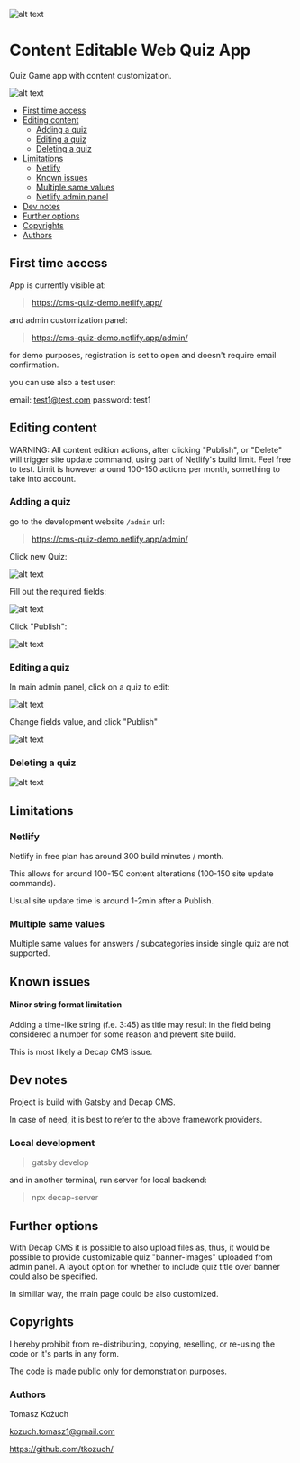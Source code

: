 ![alt text](src/images/logo-quizzes-font-honk--smaller.png)

# <div id='s1' />Content Editable Web Quiz App

Quiz Game app with content customization.

![alt text](docs/preview.png)

- [First time access](#s1-1)
- [Editing content](#s1-2)
  - [Adding a quiz](#s1-2-1)
  - [Editing a quiz](#s1-2-2)
  - [Deleting a quiz](#s1-2-3)
- [Limitations](#s1-3)
  - [Netlify](#s1-3-1)
  - [Known issues](#s1-3-2)
  - [Multiple same values](#s1-3-3)
  - [Netlify admin panel](#s1-3-4)
- [Dev notes](#s1-4)
- [Further options](#s1-5)
- [Copyrights](#s1-6)
- [Authors](#s1-6)

## <div id='s1-1' />First time access

App is currently visible at:

> https://cms-quiz-demo.netlify.app/

and admin customization panel:

> https://cms-quiz-demo.netlify.app/admin/

for demo purposes, registration is set to open and doesn't require email confirmation.

you can use also a test user:

email: test1@test.com
password: test1

## <div id='s1-2' />Editing content

WARNING: All content edition actions, after clicking "Publish", or "Delete" will trigger site update command, using part of Netlify's build limit. Feel free to test. Limit is however around 100-150 actions per month, something to take into account.

### <div id='s1-2-1' />Adding a quiz

go to the development website `/admin` url:

> https://cms-quiz-demo.netlify.app/admin/

Click new Quiz:

![alt text](docs/image.png)

Fill out the required fields:

![alt text](docs/image-1.png)

Click "Publish":

![alt text](docs/image-2.png)

### <div id='s1-2-2' />Editing a quiz

In main admin panel, click on a quiz to edit:

![alt text](docs/image-3.png)

Change fields value, and click "Publish"

![alt text](docs/image-2.png)

### <div id='s1-2-3' />Deleting a quiz

![alt text](docs/image-6.png)

## <div id='s1-3' />Limitations

### <div id='s1-3-1' />Netlify

Netlify in free plan has around 300 build minutes / month.

This allows for around 100-150 content alterations (100-150 site update commands).

Usual site update time is around 1-2min after a Publish.

### <div id='s1-3-3' />Multiple same values

Multiple same values for answers / subcategories inside single quiz are not supported.

## <div id='s1-3-2' />Known issues

#### <div id='s' />Minor string format limitation

Adding a time-like string (f.e. 3:45) as title may result in the field being considered a number for some reason and prevent site build.

This is most likely a Decap CMS issue.

## <div id='s1-4' />Dev notes

Project is build with Gatsby and Decap CMS.

In case of need, it is best to refer to the above framework providers.

### Local development

> gatsby develop

and in another terminal, run server for local backend:

> npx decap-server

## <div id='s1-5' /> Further options

With Decap CMS it is possible to also upload files as, thus, it would be possible to provide customizable quiz "banner-images" uploaded from admin panel. A layout option for whether to include quiz title over banner could also be specified.

In simillar way, the main page could be also customized.

## <div id='s1-6' /> Copyrights

I hereby prohibit from re-distributing, copying, reselling, or re-using the code or it's parts in any form.

The code is made public only for demonstration purposes.

### <div id='s1-7' /> Authors

Tomasz Kożuch

kozuch.tomasz1@gmail.com

https://github.com/tkozuch/
